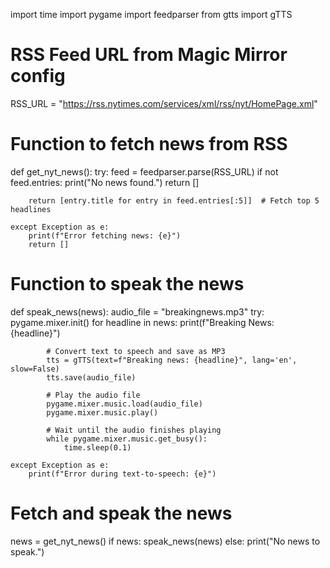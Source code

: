 import time
import pygame
import feedparser
from gtts import gTTS

# RSS Feed URL from Magic Mirror config
RSS_URL = "https://rss.nytimes.com/services/xml/rss/nyt/HomePage.xml"

# Function to fetch news from RSS
def get_nyt_news():
    try:
        feed = feedparser.parse(RSS_URL)
        if not feed.entries:
            print("No news found.")
            return []
        
        return [entry.title for entry in feed.entries[:5]]  # Fetch top 5 headlines
    
    except Exception as e:
        print(f"Error fetching news: {e}")
        return []

# Function to speak the news
def speak_news(news):
    audio_file = "breakingnews.mp3"
    try:
        pygame.mixer.init()
        for headline in news:
            print(f"Breaking News: {headline}")

            # Convert text to speech and save as MP3
            tts = gTTS(text=f"Breaking news: {headline}", lang='en', slow=False)
            tts.save(audio_file)

            # Play the audio file
            pygame.mixer.music.load(audio_file)
            pygame.mixer.music.play()

            # Wait until the audio finishes playing
            while pygame.mixer.music.get_busy():
                time.sleep(0.1)

    except Exception as e:
        print(f"Error during text-to-speech: {e}")

# Fetch and speak the news
news = get_nyt_news()
if news:
    speak_news(news)
else:
    print("No news to speak.")






